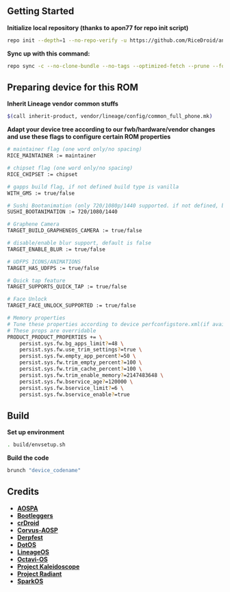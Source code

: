 
Getting Started
---------------
**Initialize local repository (thanks to apon77 for repo init script)**

```bash
repo init --depth=1 --no-repo-verify -u https://github.com/RiceDroid/android -b twelve -g default,-mips,-darwin,-notdefault
```

**Sync up with this command:**
```bash
repo sync -c --no-clone-bundle --no-tags --optimized-fetch --prune --force-sync -j$(nproc --all)
```

Preparing device for this ROM
---------------

**Inherit Lineage vendor common stuffs**
```bash
$(call inherit-product, vendor/lineage/config/common_full_phone.mk)
```

**Adapt your device tree according to our fwb/hardware/vendor changes and use these flags to configure certain ROM properties**
```bash
# maintainer flag (one word only/no spacing)
RICE_MAINTAINER := maintainer

# chipset flag (one word only/no spacing)
RICE_CHIPSET := chipset

# gapps build flag, if not defined build type is vanilla
WITH_GMS := true/false

# Sushi Bootanimation (only 720/1080p/1440 supported. if not defined, bootanimation is google bootanimation)
SUSHI_BOOTANIMATION := 720/1080/1440

# Graphene Camera
TARGET_BUILD_GRAPHENEOS_CAMERA := true/false

# disable/enable blur support, default is false
TARGET_ENABLE_BLUR := true/false

# UDFPS ICONS/ANIMATIONS
TARGET_HAS_UDFPS := true/false

# Quick tap feature
TARGET_SUPPORTS_QUICK_TAP := true/false

# Face Unlock
TARGET_FACE_UNLOCK_SUPPORTED := true/false

# Memory properties
# Tune these properties according to device perfconfigstore.xml(if available)/device capabilities.
# These props are overridable
PRODUCT_PRODUCT_PROPERTIES += \
    persist.sys.fw.bg_apps_limit?=48 \
    persist.sys.fw.use_trim_settings?=true \
    persist.sys.fw.empty_app_percent?=50 \
    persist.sys.fw.trim_empty_percent?=100 \
    persist.sys.fw.trim_cache_percent?=100 \
    persist.sys.fw.trim_enable_memory?=2147483648 \
    persist.sys.fw.bservice_age?=120000 \
    persist.sys.fw.bservice_limit?=6 \
    persist.sys.fw.bservice_enable?=true 
```

Build
---------------
**Set up environment**
```bash
. build/envsetup.sh
```
**Build the code**
```bash
brunch "device_codename"
```

Credits
---------------
* [**AOSPA**](https://github.com/AOSPA)
* [**Bootleggers**](https://github.com/BootleggersROM)
* [**crDroid**](https://github.com/crdroidandroid)
* [**Corvus-AOSP**](https://github.com/Corvus-R)
* [**Derpfest**](https://github.com/Derpfest-12)
* [**DotOS**](https://github.com/DotOS)
* [**LineageOS**](https://github.com/LineageOS)
* [**Octavi-OS**](https://github.com/Octavi-OS)
* [**Project Kaleidoscope**](https://github.com/Project-Kaleidoscope)
* [**Project Radiant**](https://github.com/ProjectRadiant)
* [**SparkOS**](https://github.com/Spark-Rom)

